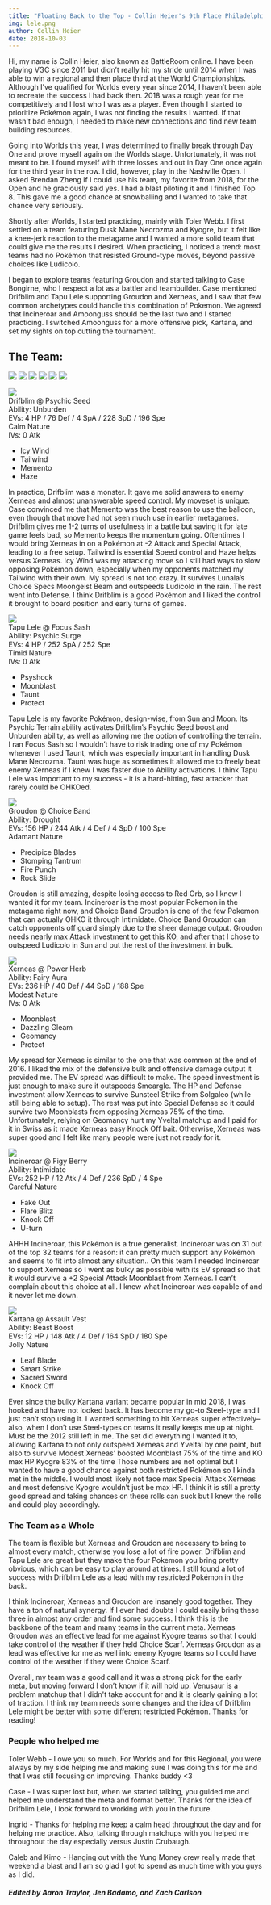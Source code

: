 ```yaml
---
title: "Floating Back to the Top - Collin Heier's 9th Place Philadelphia Report"
img: lele.png
author: Collin Heier
date: 2018-10-03
---
```


Hi, my name is Collin Heier, also known as BattleRoom online. I have been playing VGC since 2011 but didn’t really hit my stride until 2014 when I was able to win a regional and then place third at the World Championships. Although I’ve qualified for Worlds every year since 2014, I haven’t been able to recreate the success I had back then. 2018 was a rough year for me competitively and I lost who I was as a player. Even though I started to prioritize Pokémon again, I was not finding the results I wanted. If that wasn't bad enough, I needed to make new connections and find new team building resources.

Going into Worlds this year, I was determined to finally break through Day One and prove myself again on the Worlds stage. Unfortunately, it was not meant to be. I found myself with three losses and out in Day One once again for the third year in the row. I did, however, play in the Nashville Open. I asked Brendan Zheng if I could use his team, my favorite from 2018, for the Open and he graciously said yes. I had a blast piloting it and I finished Top 8. This gave me a good chance at snowballing and I wanted to take that chance very seriously. 

Shortly after Worlds, I started practicing, mainly with Toler Webb. I first settled on a team featuring Dusk Mane Necrozma and Kyogre, but it felt like a knee-jerk reaction to the metagame and I wanted a more solid team that could give me the results I desired. When practicing, I noticed a trend: most teams had no Pokémon that resisted Ground-type moves, beyond passive choices like Ludicolo. 

I began to explore teams featuring Groudon and started talking to Case Bongirne, who I respect a lot as a battler and teambuilder. Case mentioned Drifblim and Tapu Lele supporting Groudon and Xerneas, and I saw that few common archetypes could handle this combination of Pokemon. We agreed that Incineroar and Amoonguss should be the last two and I started practicing. I switched Amoonguss for a more offensive pick, Kartana, and set my sights on top cutting the tournament.

## The Team: 
![][Drifblim]
![][Tapu Lele]
![][Groudon]
![][Xerneas]
![][Incineroar]
![][Kartana]

![](https://www.serebii.net/sunmoon/pokemon/426.png)  
Drifblim @ Psychic Seed  
Ability: Unburden  
EVs: 4 HP / 76 Def / 4 SpA / 228 SpD / 196 Spe  
Calm Nature  
IVs: 0 Atk  
- Icy Wind  
- Tailwind  
- Memento  
- Haze  

In practice, Drifblim was a monster. It gave me solid answers to enemy Xerneas and almost unanswerable speed control. My moveset is unique: Case convinced me that Memento was the best reason to use the balloon, even though that move had not seen much use in earlier metagames. Drifblim gives me 1-2 turns of usefulness in a battle but saving it for late game feels bad, so Memento keeps the momentum going. Oftentimes I would bring Xerneas in on a Pokémon at -2 Attack and Special Attack, leading  to a free setup. Tailwind is essential Speed control and Haze helps versus Xerneas. Icy Wind was my attacking move so I still had ways to slow opposing Pokémon down, especially when my opponents matched my Tailwind with their own. My spread is not too crazy. It survives Lunala’s Choice Specs Moongeist Beam and outspeeds Ludicolo in the rain. The rest went into Defense. I think Drifblim is a good Pokémon and I liked the control it brought to board position and early turns of games.

![](https://www.serebii.net/sunmoon/pokemon/786.png)  
Tapu Lele @ Focus Sash  
Ability: Psychic Surge  
EVs: 4 HP / 252 SpA / 252 Spe  
Timid Nature  
IVs: 0 Atk  
- Psyshock  
- Moonblast  
- Taunt  
- Protect  

Tapu Lele is my favorite Pokémon, design-wise, from Sun and Moon. Its Psychic Terrain ability activates Drifblim’s Psychic Seed boost and Unburden ability, as well as allowing me the option of controlling the terrain. I ran Focus Sash so I wouldn’t have to risk trading one of my Pokémon whenever I used Taunt, which was especially important in handling Dusk Mane Necrozma. Taunt was huge as sometimes it allowed me to freely beat enemy Xerneas if I knew I was faster due to Ability activations. I think Tapu Lele was important to my success -  it is a hard-hitting, fast attacker that rarely could be OHKOed.

![](https://www.serebii.net/sunmoon/pokemon/383.png)  
Groudon @ Choice Band  
Ability: Drought  
EVs: 156 HP / 244 Atk / 4 Def / 4 SpD / 100 Spe  
Adamant Nature  
- Precipice Blades  
- Stomping Tantrum  
- Fire Punch  
- Rock Slide  

Groudon is still amazing, despite losing access to Red Orb, so I knew I wanted it for my team. Incineroar is the most popular Pokemon in the metagame right now, and Choice Band Groudon is one of the few Pokemon that can actually OHKO it through Intimidate. Choice Band Groudon can catch opponents off guard simply due to the sheer damage output. Groudon needs nearly max Attack investment to get this KO, and after that I chose to outspeed Ludicolo in Sun and put the rest of the investment in bulk.

![](https://www.serebii.net/sunmoon/pokemon/716.png)  
Xerneas @ Power Herb  
Ability: Fairy Aura  
EVs: 236 HP / 40 Def / 44 SpD / 188 Spe  
Modest Nature  
IVs: 0 Atk  
- Moonblast  
- Dazzling Gleam  
- Geomancy  
- Protect  

My spread for Xerneas is similar to the one that was common at the end of 2016. I liked the mix of the defensive bulk and offensive damage output it provided me. The EV spread was difficult to make. The speed investment is just enough to make sure it outspeeds Smeargle. The HP and Defense investment allow Xerneas to survive Sunsteel Strike from Solgaleo (while still being able to setup). The rest was put into Special Defense so it could survive two Moonblasts from opposing Xerneas 75% of the time. Unfortunately, relying on Geomancy hurt my Yveltal matchup and I paid for it in Swiss as it made Xerneas easy Knock Off bait. Otherwise, Xerneas was super good and I felt like many people were just not ready for it.

![](https://www.serebii.net/sunmoon/pokemon/727.png)  
Incineroar @ Figy Berry  
Ability: Intimidate  
EVs: 252 HP / 12 Atk / 4 Def / 236 SpD / 4 Spe  
Careful Nature  
- Fake Out  
- Flare Blitz  
- Knock Off  
- U-turn  

AHHH Incineroar, this Pokémon is a true generalist. Incineroar was on 31 out of the top 32 teams for a reason: it can pretty much support any Pokémon and seems to fit into almost any situation.. On this team I needed Incineroar to support Xerneas so I went as bulky as possible with its EV spread so that it would survive a +2 Special Attack Moonblast from Xerneas. I can’t complain about this choice at all. I knew what Incineroar was capable of and it never let me down. 

![](https://www.serebii.net/sunmoon/pokemon/798.png)  
Kartana @ Assault Vest  
Ability: Beast Boost  
EVs: 12 HP / 148 Atk / 4 Def / 164 SpD / 180 Spe  
Jolly Nature  
- Leaf Blade  
- Smart Strike  
- Sacred Sword  
- Knock Off  

Ever since the bulky Kartana variant became popular in mid 2018, I was hooked and have not looked back. It has become my go-to Steel-type and I just can’t stop using it. I wanted something to hit Xerneas super effectively– also, when I don’t use Steel-types on teams it really keeps me up at night. Must be the 2012 still left in me. The set did everything I wanted it to, allowing Kartana to not only outspeed Xerneas and Yveltal by one point, but also to survive Modest Xerneas’ boosted Moonblast 75% of the time and KO max HP Kyogre 83% of the time Those numbers are not optimal but I wanted to have a good chance against both restricted Pokémon so I kinda met in the middle. I would most likely not face max Special Attack Xerneas and most defensive Kyogre wouldn’t just be max HP. I think it is still a pretty good spread and taking chances on these rolls can suck but I knew the rolls and could play accordingly. 

### The Team as a Whole

The team is flexible but Xerneas and Groudon are necessary to bring to almost every match, otherwise you lose a lot of fire power. Drifblim and Tapu Lele are great but they make the four Pokemon you bring pretty obvious, which can be easy to play around at times. I still found a lot of success with Drifblim Lele as a lead with my restricted Pokémon in the back. 

I think Incineroar, Xerneas and Groudon are insanely good together. They have a ton of natural synergy. If I ever had doubts I could easily bring these three in almost any order and find some success. I think this is the backbone of the team and many teams in the current meta. Xerneas Groudon was an effective lead for me against Kyogre teams so that I could take control of the weather if they held Choice Scarf. Xerneas Groudon as a lead was effective for me as well into enemy Kyogre teams so I could have control of the weather if they were Choice Scarf. 

Overall, my team was a good call and it was a strong pick for the early meta, but moving forward I don’t know if it will hold up. Venusaur is a problem matchup that I didn't take account for and it is clearly gaining a lot of traction. I think my team needs some changes and the idea of Drifblim Lele might be better with some different restricted Pokémon. Thanks for reading!


### People who helped me

Toler Webb - I owe you so much. For Worlds and for this Regional, you were always by my side helping me and making sure I was doing this for me and that I was still focusing on improving. Thanks buddy <3

Case - I was super lost but, when we started talking, you guided me and helped me understand the meta and format better. Thanks for the idea of Drifblim Lele, I look forward to working with you in the future.

Ingrid - Thanks for helping me keep a calm head throughout the day and for helping me practice. Also, talking through matchups with you helped me throughout the day especially versus Justin Crubaugh. 

Caleb and Kimo - Hanging out with the Yung Money crew really made that weekend a blast and I am so glad I got to spend as much time with you guys as I did. 

#### *Edited by Aaron Traylor, Jen Badamo, and Zach Carlson*

[Xerneas]:https://www.serebii.net/pokedex-sm/icon/716.png
[Ho-Oh]:https://www.serebii.net/pokedex-sm/icon/250.png
[Incineroar]:https://www.serebii.net/pokedex-sm/icon/727.png
[Tapu Koko]:https://www.serebii.net/pokedex-sm/icon/785.png
[Ludicolo]:https://www.serebii.net/pokedex-sm/icon/272.png
[Smeargle]:https://www.serebii.net/pokedex-sm/icon/235.png
[Lunala]:https://www.serebii.net/pokedex-sm/icon/792.png
[Scrafty]:https://www.serebii.net/pokedex-sm/icon/560.png
[Volcarona]:https://www.serebii.net/pokedex-sm/icon/637.png
[Stakataka]:https://www.serebii.net/pokedex-sm/icon/805.png
[Kyogre]:https://www.serebii.net/pokedex-sm/icon/382.png
[Tsareena]:https://www.serebii.net/pokedex-sm/icon/763.png
[Tapu Fini]:https://www.serebii.net/pokedex-sm/icon/788.png
[Yveltal]:https://www.serebii.net/pokedex-sm/icon/717.png
[Groudon]:https://www.serebii.net/pokedex-sm/icon/383.png
[Venusaur]:https://www.serebii.net/pokedex-sm/icon/003.png
[Kartana]:https://www.serebii.net/pokedex-sm/icon/798.png
[Bronzong]:https://www.serebii.net/pokedex-sm/icon/437.png
[NDM]:https://www.serebii.net/pokedex-sm/icon/800-dm.png
[Amoonguss]:https://www.serebii.net/pokedex-sm/icon/591.png
[Zapdos]:https://www.serebii.net/pokedex-sm/icon/145.png
[Solgaleo]:https://www.serebii.net/pokedex-sm/icon/791.png
[Araquanid]:https://www.serebii.net/pokedex-sm/icon/752.png
[Tapu Lele]:https://www.serebii.net/pokedex-sm/icon/786.png
[Toxicroak]:https://www.serebii.net/pokedex-sm/icon/454.png
[Drifblim]:https://www.serebii.net/pokedex-sm/icon/426.png